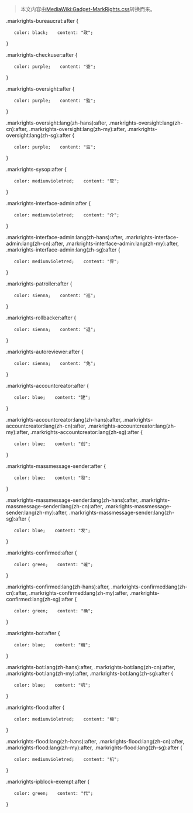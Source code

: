 > 本文内容由[MediaWiki:Gadget-MarkRights.css](https://zh.wikipedia.org/wiki/MediaWiki:Gadget-MarkRights.css)转换而来。


.markrights-bureaucrat:after {

`   color: black;`
`   content: "政";`

}

.markrights-checkuser:after {

`   color: purple;`
`   content: "查";`

}

.markrights-oversight:after {

`   color: purple;`
`   content: "監";`

}

.markrights-oversight:lang(zh-hans):after, .markrights-oversight:lang(zh-cn):after, .markrights-oversight:lang(zh-my):after, .markrights-oversight:lang(zh-sg):after {

`   color: purple;`
`   content: "监";`

}

.markrights-sysop:after {

`   color: mediumvioletred;`
`   content: "管";`

}

.markrights-interface-admin:after {

`   color: mediumvioletred;`
`   content: "介";`

}

.markrights-interface-admin:lang(zh-hans):after, .markrights-interface-admin:lang(zh-cn):after, .markrights-interface-admin:lang(zh-my):after, .markrights-interface-admin:lang(zh-sg):after {

`   color: mediumvioletred;`
`   content: "界";`

}

.markrights-patroller:after {

`   color: sienna;`
`   content: "巡";`

}

.markrights-rollbacker:after {

`   color: sienna;`
`   content: "退";`

}

.markrights-autoreviewer:after {

`   color: sienna;`
`   content: "免";`

}

.markrights-accountcreator:after {

`   color: blue;`
`   content: "建";`

}

.markrights-accountcreator:lang(zh-hans):after, .markrights-accountcreator:lang(zh-cn):after, .markrights-accountcreator:lang(zh-my):after, .markrights-accountcreator:lang(zh-sg):after {

`   color: blue;`
`   content: "创";`

}

.markrights-massmessage-sender:after {

`   color: blue;`
`   content: "發";`

}

.markrights-massmessage-sender:lang(zh-hans):after, .markrights-massmessage-sender:lang(zh-cn):after, .markrights-massmessage-sender:lang(zh-my):after, .markrights-massmessage-sender:lang(zh-sg):after {

`   color: blue;`
`   content: "发";`

}

.markrights-confirmed:after {

`   color: green;`
`   content: "確";`

}

.markrights-confirmed:lang(zh-hans):after, .markrights-confirmed:lang(zh-cn):after, .markrights-confirmed:lang(zh-my):after, .markrights-confirmed:lang(zh-sg):after {

`   color: green;`
`   content: "确";`

}

.markrights-bot:after {

`   color: blue;`
`   content: "機";`

}

.markrights-bot:lang(zh-hans):after, .markrights-bot:lang(zh-cn):after, .markrights-bot:lang(zh-my):after, .markrights-bot:lang(zh-sg):after {

`   color: blue;`
`   content: "机";`

}

.markrights-flood:after {

`   color: mediumvioletred;`
`   content: "機";`

}

.markrights-flood:lang(zh-hans):after, .markrights-flood:lang(zh-cn):after, .markrights-flood:lang(zh-my):after, .markrights-flood:lang(zh-sg):after {

`   color: mediumvioletred;`
`   content: "机";`

}

.markrights-ipblock-exempt:after {

`   color: green;`
`   content: "代";`

}